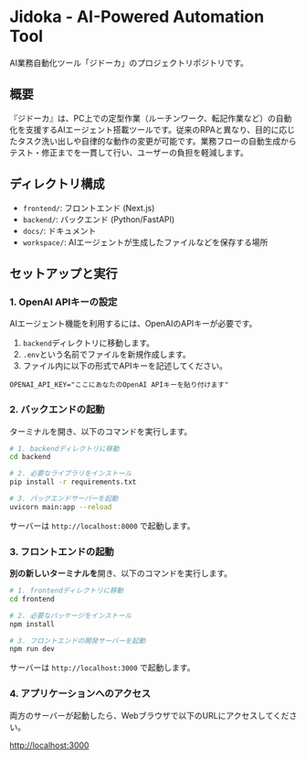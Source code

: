 # Jidoka - AI-Powered Automation Tool

AI業務自動化ツール「ジドーカ」のプロジェクトリポジトリです。

## 概要

『ジドーカ』は、PC上での定型作業（ルーチンワーク、転記作業など）の自動化を支援するAIエージェント搭載ツールです。従来のRPAと異なり、目的に応じたタスク洗い出しや自律的な動作の変更が可能です。業務フローの自動生成からテスト・修正までを一貫して行い、ユーザーの負担を軽減します。

## ディレクトリ構成

- `frontend/`: フロントエンド (Next.js)
- `backend/`: バックエンド (Python/FastAPI)
- `docs/`: ドキュメント
- `workspace/`: AIエージェントが生成したファイルなどを保存する場所

## セットアップと実行

### 1. OpenAI APIキーの設定

AIエージェント機能を利用するには、OpenAIのAPIキーが必要です。

1. `backend`ディレクトリに移動します。
2. `.env`という名前でファイルを新規作成します。
3. ファイル内に以下の形式でAPIキーを記述してください。

```
OPENAI_API_KEY="ここにあなたのOpenAI APIキーを貼り付けます"
```

### 2. バックエンドの起動

ターミナルを開き、以下のコマンドを実行します。

```bash
# 1. backendディレクトリに移動
cd backend

# 2. 必要なライブラリをインストール
pip install -r requirements.txt

# 3. バックエンドサーバーを起動
uvicorn main:app --reload
```

サーバーは `http://localhost:8000` で起動します。

### 3. フロントエンドの起動

**別の新しいターミナルを**開き、以下のコマンドを実行します。

```bash
# 1. frontendディレクトリに移動
cd frontend

# 2. 必要なパッケージをインストール
npm install

# 3. フロントエンドの開発サーバーを起動
npm run dev
```

サーバーは `http://localhost:3000` で起動します。

### 4. アプリケーションへのアクセス

両方のサーバーが起動したら、Webブラウザで以下のURLにアクセスしてください。

[http://localhost:3000](http://localhost:3000) 